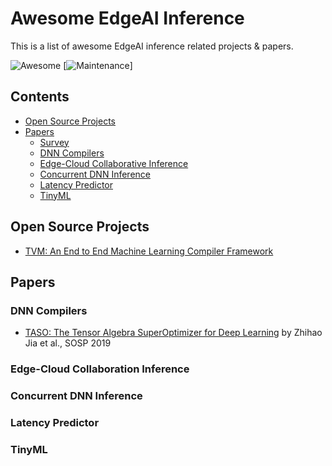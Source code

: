 # Awesome EdgeAI Inference
This is a list of awesome EdgeAI inference related projects & papers.

![Awesome](https://cdn.rawgit.com/sindresorhus/awesome/d7305f38d29fed78fa85652e3a63e154dd8e8829/media/badge.svg)
[![Maintenance](https://img.shields.io/badge/Maintained%3F-YES-green.svg)]

## Contents
- [Open Source Projects](#open-source-projects)
- [Papers](#papers)
  - [Survey](#survey)
  - [DNN Compilers](#compiler)
  - [Edge-Cloud Collaborative Inference](#Collaborative)
  - [Concurrent DNN Inference](#concurrent)
  - [Latency Predictor](#predictor)
  - [TinyML](#tinyml)
 
 
## Open Source Projects
- [TVM: An End to End Machine Learning Compiler Framework](https://tvm.apache.org/)

## Papers

### DNN Compilers
- [TASO: The Tensor Algebra SuperOptimizer for Deep Learning](https://dl.acm.org/doi/abs/10.1145/3341301.3359630) by Zhihao Jia et al., SOSP 2019

### Edge-Cloud Collaboration Inference

### Concurrent DNN Inference

### Latency Predictor

### TinyML

